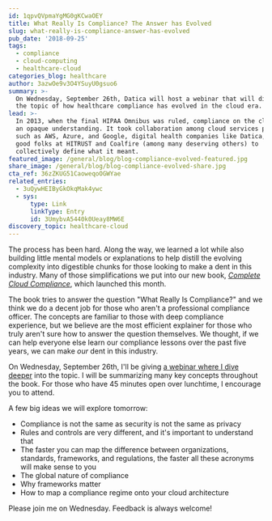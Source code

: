 ```yaml
---
id: 1qpvQVpmaYgMG0gKCwaOEY
title: What Really Is Compliance? The Answer has Evolved
slug: what-really-is-compliance-answer-has-evolved
pub_date: '2018-09-25'
tags:
  - compliance
  - cloud-computing
  - healthcare-cloud
categories_blog: healthcare
author: 3azwOe9v3O4YSuyU0gsuo6
summary: >-
  On Wednesday, September 26th, Datica will host a webinar that will dive into
  the topic of how healthcare compliance has evolved in the cloud era. 
lead: >-
  In 2013, when the final HIPAA Omnibus was ruled, compliance on the cloud was
  an opaque understanding. It took collaboration among cloud services providers
  such as AWS, Azure, and Google, digital health companies like Datica, and the
  good folks at HITRUST and Coalfire (among many deserving others) to
  collectively define what it meant.
featured_image: /general/blog/blog-compliance-evolved-featured.jpg
share_image: /general/blog/blog-compliance-evolved-share.jpg
cta_ref: 36zZKUG51CaoweqoOGWYae
related_entries:
  - 3uQywHEIByGkOkqMak4ywc
  - sys:
      type: Link
      linkType: Entry
      id: 3UmybvA5440k0Ueay8MW6E
discovery_topic: healthcare-cloud
---
```


The process has been hard. Along the way, we learned a lot while also building little mental models or explanations to help distill the evolving complexity into digestible chunks for those looking to make a dent in this industry. Many of those simplifications we put into our new book, [*Complete Cloud Compliance*](https://completecloudcompliance.com), which launched this month.

The book tries to answer the question "What Really Is Compliance?" and we think we do a decent job for those who aren't a professional compliance officer. The concepts are familiar to those with deep compliance experience, but we believe are the most efficient explainer for those who truly aren't sure how to answer the question themselves. We thought, if we can help everyone else learn our compliance lessons over the past five years, we can make *our* dent in this industry.

On Wednesday, September 26th, I'll be giving [a webinar where I dive deeper](https://datica.com/webinars/what-really-is-compliance/) into the topic. I will be summarizing many key concepts throughout the book. For those who have 45 minutes open over lunchtime, I encourage you to attend.

A few big ideas we will explore tomorrow:

* Compliance is not the same as security is not the same as privacy
* Rules and controls are very different, and it's important to understand that
* The faster you can map the difference between organizations, standards, frameworks, and regulations, the faster all these acronyms will make sense to you
* The global nature of compliance
* Why frameworks matter
* How to map a compliance regime onto your cloud architecture

Please join me on Wednesday. Feedback is always welcome!

  